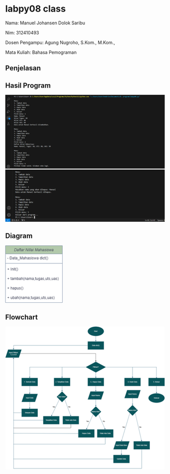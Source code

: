 # labpy08 class
Nama: Manuel Johansen Dolok Saribu

Nim: 312410493

Dosen Pengampu: Agung Nugroho, S.Kom., M.Kom., 

Mata Kuliah: Bahasa Pemograman

## Penjelasan

## Hasil Program
![foto](https://github.com/Manueljds2311105/foto/blob/4c9f2fc78e79eaa8293705d36c10006691e3ecbe/labpy08.py%20-%20Visual%20Studio%20Code%20%5BAdministrator%5D%2012_7_2024%209_04_54%20AM.png)
![foto](https://github.com/Manueljds2311105/foto/blob/4c9f2fc78e79eaa8293705d36c10006691e3ecbe/labpy08.py%20-%20Visual%20Studio%20Code%20%5BAdministrator%5D%2012_7_2024%209_05_10%20AM.png)
## Diagram
![foto](https://github.com/Manueljds2311105/foto/blob/4c9f2fc78e79eaa8293705d36c10006691e3ecbe/Diagramlabpy8.drawio.png)
## Flowchart
![foto](https://github.com/Manueljds2311105/foto/blob/5d22d57ee253681a36bfcf56274c74d7882a4a6b/labpy008.drawio.png)
